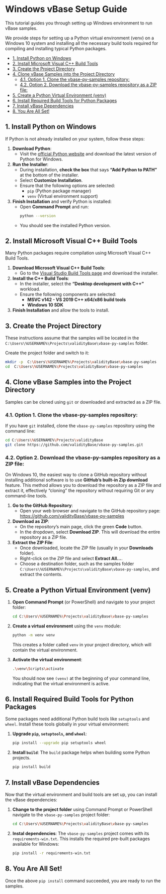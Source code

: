 <!-- omit in toc -->

# Windows vBase Setup Guide

This tutorial guides you through setting up Windows environment
to run vBase samples.

We provide steps for setting up a Python virtual environment (venv) on a Windows 10 system and installing all the necessary build tools required for compiling and installing typical Python packages.

- [1. Install Python on Windows]()
- [2. Install Microsoft Visual C++ Build Tools]()
- [3. Create the Project Directory]()
- [4. Clone vBase Samples into the Project Directory]()
  - [4.1. Option 1. Clone the vbase-py-samples repository:]()
  - [4.2. Option 2. Download the vbase-py-samples repository as a ZIP file:]()
- [5. Create a Python Virtual Environment (venv)]()
- [6. Install Required Build Tools for Python Packages]()
- [7. Install vBase Dependencies]()
- [8. You Are All Set!]()

## 1. Install Python on Windows

If Python is not already installed on your system, follow these steps:

1. **Download Python**:
   - Visit the [official Python website](https://www.python.org/downloads/) and download the latest version of Python for Windows.
2. **Run the Installer**:
   - During installation, **check the box** that says **“Add Python to PATH”** at the bottom of the installer.
   - Select **Customize Installation**.
   - Ensure that the following options are selected:
     - `pip` (Python package manager)
     - `venv` (Virtual environment support)
3. **Finish Installation** and verify Python is installed:
   - Open **Command Prompt** and run:
     ```bash
     python --version
     ```
   - You should see the installed Python version.

## 2. Install Microsoft Visual C++ Build Tools

Many Python packages require compilation using Microsoft Visual C++ Build Tools.

1. **Download Microsoft Visual C++ Build Tools**:
   - Go to the [Visual Studio Build Tools page](https://visualstudio.microsoft.com/visual-cpp-build-tools/) and download the installer.
2. **Install the C++ Build Tools**:
   - In the installer, select the **“Desktop development with C++”** workload.
   - Ensure the following components are selected:
     - **MSVC v142 - VS 2019 C++ x64/x86 build tools**
     - **Windows 10 SDK**
3. **Finish Installation** and allow the tools to install.

## 3. Create the Project Directory

These instructions assume that the samples will be located in the `C:\Users\%USERNAME%\Projects\validityBase\vbase-py-samples` folder.

Create the project folder and switch to it:

```bash
mkdir -p  C:\Users\%USERNAME%\Projects\validityBase\vbase-py-samples
cd  C:\Users\%USERNAME%\Projects\validityBase\vbase-py-samples
```

## 4. Clone vBase Samples into the Project Directory

Samples can be cloned using `git` or downloaded and extracted as a ZIP file.

### 4.1. Option 1. Clone the vbase-py-samples repository:

If you have `git` installed, clone the `vbase-py-samples` repository using the command line:

```bash
cd C:\Users\%USERNAME%\Projects\validityBase
git clone https://github.com/validityBase/vbase-py-samples.git
```

### 4.2. Option 2. Download the vbase-py-samples repository as a ZIP file:

On Windows 10, the easiest way to clone a GitHub repository without installing additional software is to use **GitHub’s built-in Zip download** feature. This method allows you to download the repository as a ZIP file and extract it, effectively “cloning” the repository without requiring Git or any command-line tools.

1. **Go to the GitHub Repository**:
   - Open your web browser and navigate to the GitHub repository page: https://github.com/validityBase/vbase-py-samples
2. **Download as ZIP**:
   - On the repository’s main page, click the green **Code** button.
   - In the dropdown, select **Download ZIP**. This will download the entire repository as a ZIP file.
3. **Extract the ZIP File**:
   - Once downloaded, locate the ZIP file (usually in your **Downloads** folder).
   - Right-click on the ZIP file and select **Extract All…**.
   - Choose a destination folder, such as the samples folder `C:\Users\%USERNAME%\Projects\validityBase\vbase-py-samples`, and extract the contents.

## 5. Create a Python Virtual Environment (venv)

1. **Open Command Prompt** (or PowerShell) and navigate to your project folder:
   ```bash
   cd C:\Users\%USERNAME%\Projects\validityBase\vbase-py-samples
   ```
2. **Create a virtual environment** using the `venv` module:
   ```bash
   python -m venv venv
   ```

   This creates a folder called `venv` in your project directory, which will contain the virtual environment.
3. **Activate the virtual environment**:
   ```bash
   .\venv\Scripts\activate
   ```

   You should now see `(venv)` at the beginning of your command line, indicating that the virtual environment is active.

## 6. Install Required Build Tools for Python Packages

Some packages need additional Python build tools like `setuptools` and `wheel`. Install these tools globally in your virtual environment:

1. **Upgrade `pip`, `setuptools`, and `wheel`**:
   ```bash
   pip install --upgrade pip setuptools wheel
   ```
2. **Install `build`**:
   The `build` package helps when building some Python projects.
   ```bash
   pip install build
   ```

## 7. Install vBase Dependencies

Now that the virtual environment and build tools are set up, you can install the vBase dependencies:

1. **Change to the project folder** using Command Prompt or PowerShell navigate to the `vbase-py-samples` project folder:
   ```bash
   cd C:\Users\%USERNAME%\Projects\validityBase\vbase-py-samples
   ```
2. **Instal dependencies**:
   The `vbase-py-samples` project comes with its `requirements-win.txt`.
   This installs the required pre-built packages available for Windows:
   ```bash
   pip install -r requirements-win.txt
   ```

## 8. You Are All Set!

Once the above `pip install` command succeeded, you are ready to run the samples.
